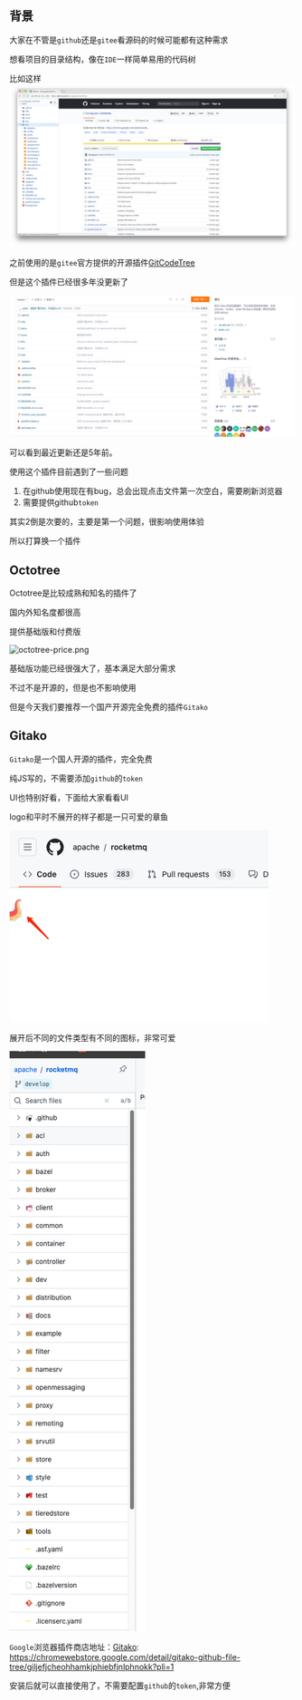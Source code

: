 ## 背景

大家在不管是`github`还是`gitee`看源码的时候可能都有这种需求

想看项目的目录结构，像在`IDE`一样简单易用的代码树


比如这样
![github-tree.png](./images/github-tree.png)


之前使用的是`gitee`官方提供的开源插件[GitCodeTree](https://gitee.com/oschina/GitCodeTree)

但是这个插件已经很多年没更新了

![gitee-tree-update-time.png](./images/gitee-tree-update-time.png)

可以看到最近更新还是5年前。

使用这个插件目前遇到了一些问题
1. 在github使用现在有bug，总会出现点击文件第一次空白，需要刷新浏览器
2. 需要提供github`token`

其实2倒是次要的，主要是第一个问题，很影响使用体验

所以打算换一个插件

## Octotree

Octotree是比较成熟和知名的插件了

国内外知名度都很高

提供基础版和付费版

![octotree-price.png](./images/Foctotree-price.png)

基础版功能已经很强大了，基本满足大部分需求

不过不是开源的，但是也不影响使用

但是今天我们要推荐一个国产开源完全免费的插件`Gitako`


## Gitako

`Gitako`是一个国人开源的插件，完全免费

纯JS写的，不需要添加`github`的`token`

UI也特别好看，下面给大家看看UI

logo和平时不展开的样子都是一只可爱的章鱼

![Gitako-logo.png](./images/Gitako-logo.png)


展开后不同的文件类型有不同的图标，非常可爱

![Gitako-tree.png](./images/Gitako-tree.png)

`Google`浏览器插件商店地址：[Gitako](https://chromewebstore.google.com/detail/gitako-github-file-tree/giljefjcheohhamkjphiebfjnlphnokk?pli=1): https://chromewebstore.google.com/detail/gitako-github-file-tree/giljefjcheohhamkjphiebfjnlphnokk?pli=1


安装后就可以直接使用了，不需要配置`github`的`token`,非常方便